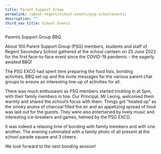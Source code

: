 ```yaml
---
title: Parent Support Group
permalink: /about-regent/school-events/psg-schoolevents/
description: ""
third_nav_title: School Events
---
```

Parents Support Group BBQ

About 100 Parent Support Group (PSG) members, students and staff of Regent Secondary School gathered at the school canteen on 25 June 2022 for the first face-to-face event since the COVID-19 pandemic - the eagerly awaited BBQ!

The PSG EXCO had spent time preparing the food lists, bonding activities, BBQ set-up and the invite messages for the various parent chat groups to ensure an interesting line-up of activities for all.

There was much enthusiasm as PSG members started trickling in at 5pm, with their family members in tow. Our Principal, Mr Leong, welcomed them warmly and shared the school’s focus with them. Things got “heated up” as the smoky aroma of charcoal filled the air and an appetizing spread of food was laid out for the guests. They were also entertained by lively music and interesting ice-breakers and games, helmed by the PSG EXCO.

It was indeed a relaxing time of bonding with family members and with one another. The evening culminated with a family photo of all present at the school parade square and 3 cheers.

We look forward to the next bonding session!

